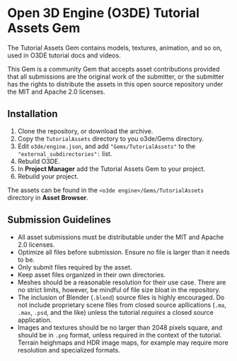 # Open 3D Engine (O3DE) Tutorial Assets Gem

The Tutorial Assets Gem contains models, textures, animation, and so on, used in O3DE tutorial docs and videos.

This Gem is a community Gem that accepts asset contributions provided that all submissions are the original work of the submitter, or the submitter has the rights to distribute the assets in this open source repository under the MIT and Apache 2.0 licenses.

## Installation

1. Clone the repository, or download the archive.
1. Copy the `TutorialAssets` directory to you o3de/Gems directory.
1. Edit `o3de/engine.json`, and add `"Gems/TutorialAssets"` to the `"external_subdirectories":` list.
1. Rebuild O3DE.
1. In **Project Manager** add the Tutorial Assets Gem to your project.
1. Rebuild your project.

The assets can be found in the `<o3de engine>/Gems/TutorialAssets` directory in **Asset Browser**.

## Submission Guidelines

* All asset submissions must be distributable under the MIT and Apache 2.0 licenses.
* Optimize all files before submission. Ensure no file is larger than it needs to be.
* Only submit files required by the asset.
* Keep asset files organized in their own directories.
* Meshes should be a reasonable resolution for their use case. There are no strict limits, however, be mindful of file size bloat in the repository.
* The inclusion of Blender (`.blend`) source files is highly encouraged. Do not include proprietary scene files from closed source apllications (`.ma`, `.max`, `.psd`, and the like) unless the tutorial *requires* a closed source application.
* Images and textures should be no larger than 2048 pixels square, and should be in `.png` format, unless required in the context of the tutorial. Terrain heighmaps and HDR image maps, for example may require more resolution and specialized formats.